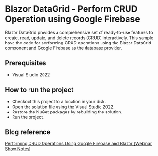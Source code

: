 # Blazor DataGrid - Perform CRUD Operation using Google Firebase

Blazor DataGrid provides a comprehensive set of ready-to-use features to create, read, update, and delete records (CRUD) interactively. This sample have the code for performing CRUD operations using the Blazor DataGrid component and Google Firebase as the database provider.

## Prerequisites

* Visual Studio 2022

## How to run the project

* Checkout this project to a location in your disk.
* Open the solution file using the Visual Studio 2022.
* Restore the NuGet packages by rebuilding the solution.
* Run the project.

## Blog reference
[Performing CRUD Operations Using Google Firebase and Blazor [Webinar Show Notes]](https://www.syncfusion.com/blogs/post/performing-crud-operations-using-google-firebase-and-blazor-webinar-show-notes.aspx)
